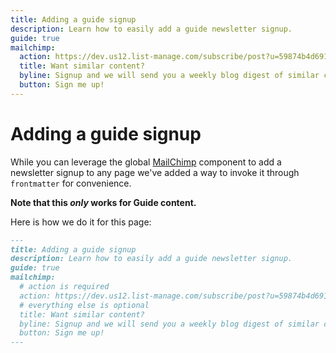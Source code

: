 ```yaml
---
title: Adding a guide signup
description: Learn how to easily add a guide newsletter signup.
guide: true
mailchimp:
  action: https://dev.us12.list-manage.com/subscribe/post?u=59874b4d6910fa65e724a4648&amp;id=613837077f
  title: Want similar content?
  byline: Signup and we will send you a weekly blog digest of similar content to keep you satiated.
  button: Sign me up!
---
```


# Adding a guide signup

While you can leverage the global [MailChimp](./../components/mailchimp) component to add a newsletter signup to any page we've added a way to invoke it through `frontmatter` for convenience.

**Note that this _only_ works for Guide content.**

Here is how we do it for this page:

```md
---
title: Adding a guide signup
description: Learn how to easily add a guide newsletter signup.
guide: true
mailchimp:
  # action is required
  action: https://dev.us12.list-manage.com/subscribe/post?u=59874b4d6910fa65e724a4648&amp;id=613837077f
  # everything else is optional
  title: Want similar content?
  byline: Signup and we will send you a weekly blog digest of similar content to keep you satiated.
  button: Sign me up!
---
```

